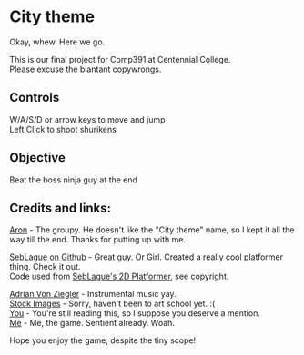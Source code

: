 # City theme
Okay, whew. Here we go.  
  
This is our final project for Comp391 at Centennial College.  
Please excuse the blantant copywrongs.  

## Controls
W/A/S/D or arrow keys to move and jump  
Left Click to shoot shurikens  

## Objective
Beat the boss ninja guy at the end  
  
## Credits and links:
[Aron](https://github.com/deruip) - The groupy. He doesn't like the "City theme" name, so I kept it all the way till the end. Thanks for putting up with me.  

[SebLague on Github](https://github.com/SebLague) - Great guy. Or Girl. Created a really cool platformer thing. Check it out.  
Code used from [SebLague's 2D Platformer](https://github.com/SebLague/2DPlatformer-Tutorial), see copyright.

[Adrian Von Ziegler](https://www.youtube.com/watch?v=KYMecO7zZ1g) - Instrumental music yay.  
[Stock Images](https://images.google.com/) - Sorry, haven't been to art school yet. :(  
[You](http://ncase.me/door/) - You're still reading this, so I suppose you deserve a mention.  
[Me](https://github.com/AbbyNode/City_theme) - Me, the game. Sentient already. Woah.  
  
Hope you enjoy the game, despite the tiny scope!  
